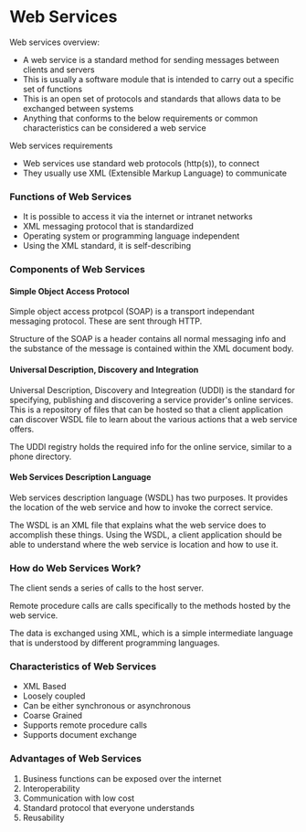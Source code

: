 # Web Services

Web services overview:

- A web service is a standard method for sending messages between clients and servers
- This is usually a software module that is intended to carry out a specific set of functions
- This is an open set of protocols and standards that allows data to be exchanged between systems
- Anything that conforms to the below requirements or common characteristics can be considered a web service

Web services requirements

- Web services use standard web protocols (http(s)), to connect
- They usually use XML (Extensible Markup Language) to communicate


### Functions of Web Services

* It is possible to access it via the internet or intranet networks
* XML messaging protocol that is standardized
* Operating system or programming language independent
* Using the XML standard, it is self-describing


### Components of Web Services

#### Simple Object Access Protocol

Simple object access protpcol (SOAP) is a transport independant messaging protocol. These are sent through HTTP.

Structure of the SOAP is a header contains all normal messaging info and the substance of the message is contained within the XML document body.


#### Universal Description, Discovery and Integration

Universal Description, Discovery and Integreation (UDDI) is the standard for specifying, publishing and discovering a service provider's online services. This is a repository of files that can be hosted so that a client application can discover WSDL file to learn about the various actions that a web service offers.

The UDDI registry holds the required info for the online service, similar to a phone directory.


#### Web Services Description Language

Web services description language (WSDL) has two purposes. It provides the location of the web service and how to invoke the correct service.

The WSDL is an XML file that explains what the web service does to accomplish these things. Using the WSDL, a client application should be able to understand where the web service is location and how to use it.


### How do Web Services Work?

The client sends a series of calls to the host server.

Remote procedure calls are calls specifically to the methods hosted by the web service. 

The data is exchanged using XML, which is a simple intermediate language that is understood by different programming languages. 


### Characteristics of Web Services

- XML Based
- Loosely coupled
- Can be either synchronous or asynchronous
- Coarse Grained
- Supports remote procedure calls
- Supports document exchange


### Advantages of Web Services

1. Business functions can be exposed over the internet
2. Interoperability
3. Communication with low cost
4. Standard protocol that everyone understands
5. Reusability
